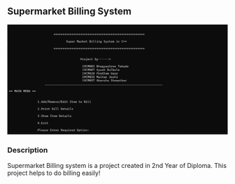 ## Supermarket Billing System 

![Project Logo/Image](./screen_cpp.png)

### Description
Supermarket Billing system is a project created in 2nd Year of Diploma. This project helps to do billing easily!
